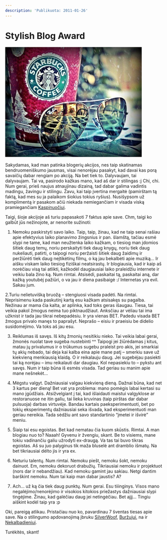 ```yaml
---
description: 'Publikuota: 2011-01-26'
---
```


# Stylish Blog Award

![](../../.gitbook/assets/1293571248959752_thumb.jpg)

Sakydamas, kad man patinka blogerių akcijos, nes taip skatinamas bendruomeniškumo jausmas, visai nenorėjau pasakyt, kad davai kas porą savaičių dabar rengiam po akciją. Na bet tiek to. Dalyvaujam, tai dalyvaujam. Tai va, pasirodo kažkas mano, kad aš dar ir stilingas :j Chi, chi. Num gerai, prieš naujus atnaujinau dizainą, tad dabar galima vadintis madingu, žavingu ir stilingu. Žavu, kai taip įvertina mergaitė \(pamirštam tą faktą, kad mes su ja palaikom šiokius tokius ryšius\). Nusišypsom už komplimentą ir pasakom ačiū niekada nemiegančiam ir visada viską pramiegančiam [Kaspinuočiui](http://www.kaspinuotis.lt/stylish-blog-award/).

Taigi, šioje akcijoje aš turiu papasakoti 7 faktus apie save. Chm, taigi ko galbūt jūs nežinojote, ar nenorite sužinoti:

1. Nemoku paskirstyti savo laiko. Taip, taip, žinau, kad ne taip senai rašiau apie efektyvius laiko planavimo žingsnius ir pan. šlamštą, tačiau esmė slypi ne tame, kad man neužtenka laiko kažkam, o tiesiog man įdomios šitiek daug temų, noriu perskaityti tiek daug knygų, noriu tiek daug nukeliauti, patirti, o taipogi noriu peržaisti šitiek daug žaidimų ir peržiūrėti tiek daug neįtikėtinų filmų, o ką jau bekalbėti apie muziką… Ir aišku viskam laiko tiesiog fiziškai neatsirastų. Ir blogiausia, kad ir kaip aš norėčiau visą tai atlikti, kažkodėl daugiausiai laiko praleidžiu internete ir veikiu bala žino ką. Num rimtai. Atsisėdi, paskaitai tą, paskaitai aną, dar kažką youtubėj pažiūri, o va jau ir diena pasibaigė :/ Internetas yra evil. Sakau jum.

2.Turiu nelietuvišką bruožą – stengiuosi visada padėti. Na rimtai. Neprisimenu kada paskutinį kartą esu kažkam atsisakęs su pagalba. Nežinau ar mama čia kalta, ar aplinka, kad toks geras išaugau. Tiesa, tai veikia pakol žmogus neima tuo piktnaudžiaut. Anksčiau ar vėliau tai ima užknist ir tada jau tikrai nebepadėsiu. Ir yra vienas BET. Padedu visada BET žmogus privalo manęs to paprašyt. Neprašo – eisiu ir praeisiu be didelio susidomėjimo. Va toks aš jau esu.

3. Reiklumas iš savęs. Iš kitų žmonių nesitikiu nieko. Tai veikia labai gerai, žmonės nuolat tave sugeba nustebinti ^^ Taipogi jei žiūrėdamas į kitus, matau jų privalumus ir o trūkumus sugebu praleist pro akis, jei smarkiai tų akių nebado, tai deja kai kalba eina apie mane patį – smerkiu save už kiekvieną menkiausią klaidą. O ir reikalauju daug. Jei sugebėjau pasiekti tai ką norėjau – imu reikalauti dar daugiau. Kol nepasiekiu to – pykstu ant savęs. Num ir taip būna iš esmės visada. Tad geriau su manim apie mane nešnekėt…

4. Mėgstu valgyt. Dažniausiai valgau kiekvieną dieną. Dažnai būna, kad net 3 kartus per dieną! Bet vat yra problema: mano pomėgis labai kertasi su mano įgūdžiais. Atsižvelgiant į tai, kad išlaidauti maistui valgyklose ar restoranuose ne itin galiu, tai lieka kruvinas \(taip pirštas dar dabar pulsuoja\) darbas virtuvėje. Bandau kartais paeksperimentuoti, bet po tokių eksperimentų dažniausiai seka išvada, kad eksperimentuoti man geriau nereikia. Tada sėdžiu ant savo standartinio “įmetei ir išvirė” meniu.

5. Šiaip tai esu egoistas. Bet kad nematau čia kuom skūstis. Rimtai. A man blogiau nuo to? Naaah! Gyvenu ir žvengiu, skant. Be to visiems, mane tokiu vadinančiu galiu užrodyti ex-draugą. Va tas tai buvo tikras egoistas. Aš su juo palyginus tik maža bluselė ant dramblio išmatų. Na bet tikriausiai dėlto jis ir yra ex.

6. Neturiu talentų. Num rimtai. Nemoku piešt, nemoku šokt, nemoku dainuot. Em, nemoku dekoruot drabužių. Tikriausiai nemoku ir projektuot \(nors dar ir nebandžiau\). Kad nemoku gamint jau sakiau. Netgi dantim barškint nemoku. Num tai kaip man dabar jaustis? A?

7. Ach… už ką čia tiek daug punktų. Num gerai. Esu tiiinginys. Visos mano negalėjimo/nenorėjimo ir visokios kitokios priežastys dažniausiai slypi tingėjime. Žinau, kad galėčiau daug jei netingėčiau. Bet ajjj… Tingiu aiškint kodėl taip yra :p

Oki, pareigą atlikau. Pristačiau nuo ko, pavardinau 7 šventas tiesas apie save. Na o stilingumo apdovanojimą įbruku [SilverWoof](http://silverwoof.wordpress.com/), [Buržujui](http://www.kleckas.lt/blog/), na ir [Nekalbadieniui](http://nekalbadienis.blogspot.com/).

Turėkitės, skant!

